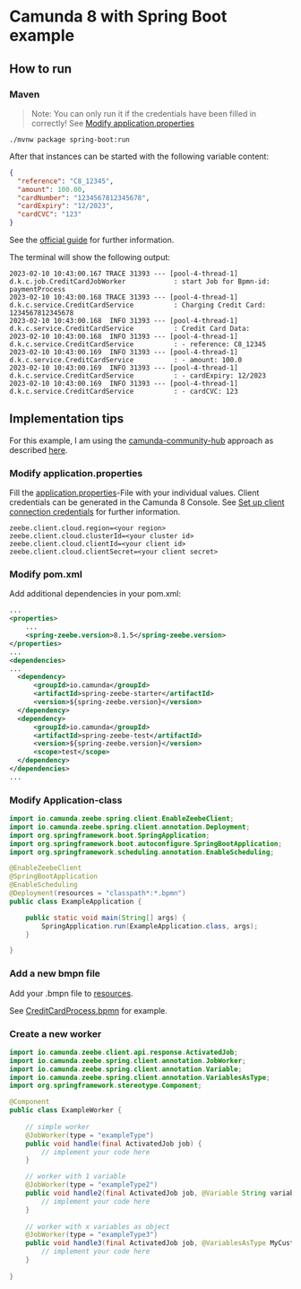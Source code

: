 # Camunda 8 with Spring Boot example

## How to run

### Maven
>Note: You can only run it if the credentials have been filled in correctly! See [Modify application.properties
](README.md#modify-applicationproperties)

```shell
./mvnw package spring-boot:run
```

After that instances can be started with the following variable content:

````json
{
  "reference": "C8_12345",
  "amount": 100.00,
  "cardNumber": "1234567812345678",
  "cardExpiry": "12/2023",
  "cardCVC": "123"
}
````
See the [official guide](https://docs.camunda.io/docs/components/modeler/web-modeler/start-instance/) for further information. 

The terminal will show the following output:

````console
2023-02-10 10:43:00.167 TRACE 31393 --- [pool-4-thread-1] d.k.c.job.CreditCardJobWorker            : start Job for Bpmn-id: paymentProcess
2023-02-10 10:43:00.168 TRACE 31393 --- [pool-4-thread-1] d.k.c.service.CreditCardService          : Charging Credit Card: 1234567812345678
2023-02-10 10:43:00.168  INFO 31393 --- [pool-4-thread-1] d.k.c.service.CreditCardService          : Credit Card Data: 
2023-02-10 10:43:00.168  INFO 31393 --- [pool-4-thread-1] d.k.c.service.CreditCardService          : - reference: C8_12345
2023-02-10 10:43:00.169  INFO 31393 --- [pool-4-thread-1] d.k.c.service.CreditCardService          : - amount: 100.0
2023-02-10 10:43:00.169  INFO 31393 --- [pool-4-thread-1] d.k.c.service.CreditCardService          : - cardExpiry: 12/2023
2023-02-10 10:43:00.169  INFO 31393 --- [pool-4-thread-1] d.k.c.service.CreditCardService          : - cardCVC: 123
````

## Implementation tips
For this example, I am using the [camunda-community-hub](https://github.com/camunda-community-hub) approach as described [here](https://github.com/camunda-community-hub/spring-zeebe).

### Modify application.properties
Fill the [application.properties](src/main/resources/application.properties)-File with your individual values. Client credentials can be generated in the Camunda 8 Console. See [Set up client connection credentials](https://docs.camunda.io/docs/guides/setup-client-connection-credentials/) for further information.
```properties
zeebe.client.cloud.region=<your region>
zeebe.client.cloud.clusterId=<your cluster id>
zeebe.client.cloud.clientId=<your client id>
zeebe.client.cloud.clientSecret=<your client secret>
```

### Modify pom.xml
Add additional dependencies in your pom.xml:

```xml
...
<properties>
    ...
    <spring-zeebe.version>8.1.5</spring-zeebe.version>
</properties>
...
<dependencies>
...
  <dependency>
      <groupId>io.camunda</groupId>
      <artifactId>spring-zeebe-starter</artifactId>
      <version>${spring-zeebe.version}</version>
  </dependency>
  <dependency>
      <groupId>io.camunda</groupId>
      <artifactId>spring-zeebe-test</artifactId>
      <version>${spring-zeebe.version}</version>
      <scope>test</scope>
  </dependency>
</dependencies>  
...
```

### Modify Application-class

```java
import io.camunda.zeebe.spring.client.EnableZeebeClient;
import io.camunda.zeebe.spring.client.annotation.Deployment;
import org.springframework.boot.SpringApplication;
import org.springframework.boot.autoconfigure.SpringBootApplication;
import org.springframework.scheduling.annotation.EnableScheduling;

@EnableZeebeClient
@SpringBootApplication
@EnableScheduling
@Deployment(resources = "classpath*:*.bpmn")
public class ExampleApplication {

    public static void main(String[] args) {
        SpringApplication.run(ExampleApplication.class, args);
    }

}

```
### Add a new bmpn file

Add your .bmpn file to [resources](src/main/resources).

See [CreditCardProcess.bpmn](src/main/resources/CreditCardProcess.bpmn) for example.

### Create a new worker

```java
import io.camunda.zeebe.client.api.response.ActivatedJob;
import io.camunda.zeebe.spring.client.annotation.JobWorker;
import io.camunda.zeebe.spring.client.annotation.Variable;
import io.camunda.zeebe.spring.client.annotation.VariablesAsType;
import org.springframework.stereotype.Component;

@Component
public class ExampleWorker {
    
    // simple worker
    @JobWorker(type = "exampleType")
    public void handle(final ActivatedJob job) {
        // implement your code here
    }

    // worker with 1 variable
    @JobWorker(type = "exampleType2")
    public void handle2(final ActivatedJob job, @Variable String variableName) {
        // implement your code here
    }
    
    // worker with x variables as object
    @JobWorker(type = "exampleType3")
    public void handle3(final ActivatedJob job, @VariablesAsType MyCustomObject customObject) {
        // implement your code here
    }
    
}
```